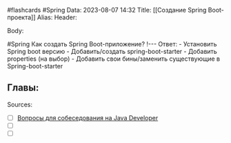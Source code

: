 #flashcards #Spring 
Data: 2023-08-07 14:32
Title: [[Создание Spring Boot-проекта]]
Alias:
Header:




Body:


#Spring 
Как создать Spring Boot-приложение?
!---
Ответ:
	- Установить Spring boot версию
	- Добавить/создать spring-boot-starter
	- Добавить properties (на выбор)
	- Добавить свои бины/заменить существующие в Spring-boot-starter
<!--SR:!2023-11-03,10,270-->




Главы:
-


Sources:
- [ ] [Вопросы для собеседования на Java Developer](https://github.com/enhorse/java-interview/blob/master/README.md#%D0%9E%D0%9E%D0%9F)
- [ ] []()
- [ ] []()
